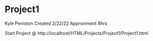 # Project1
Kyle Peniston
Created 2/22/22
Approximent 8hrs

Start Project @
http://localhost/HTML/Projects/Project1/Project1.html
